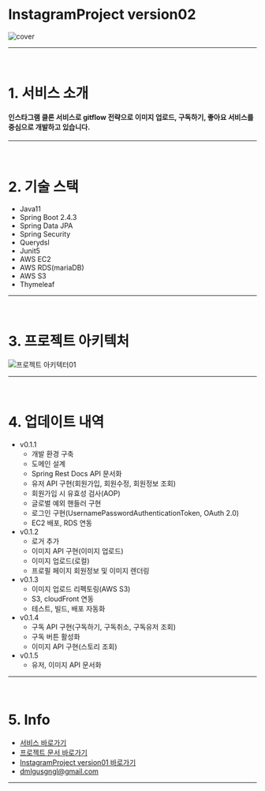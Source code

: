 # InstagramProject version02

<div align="center" style="display:flex;">
    <img src="https://user-images.githubusercontent.com/59961350/142237693-590c7bcc-635a-4596-8216-18b9686da736.jpg" width="max" alt="cover"/>
</div>

---
<br>

# 1. 서비스 소개

#### 인스타그램 클론 서비스로 gitflow 전략으로 이미지 업로드, 구독하기, 좋아요 서비스를 중심으로 개발하고 있습니다.
---
<br>

# 2. 기술 스택
* Java11
* Spring Boot 2.4.3
* Spring Data JPA
* Spring Security
* Querydsl
* Junit5
* AWS EC2
* AWS RDS(mariaDB)
* AWS S3
* Thymeleaf

---
<br>

# 3. 프로젝트 아키텍처


![프로젝트 아키텍터01](https://user-images.githubusercontent.com/59961350/144152453-5f732099-8dd4-4bd9-a285-6ec3385b0ef5.PNG)

---
<br>

# 4. 업데이트 내역
* v0.1.1
    * 개발 환경 구축
    * 도메인 설계
    * Spring Rest Docs API 문서화
    * 유저 API 구현(회원가입, 회원수정, 회원정보 조회)
    * 회원가입 시 유효성 검사(AOP)
    * 글로벌 예외 핸들러 구현
    * 로그인 구현(UsernamePasswordAuthenticationToken, OAuth 2.0)
    * EC2 배포, RDS 연동
* v0.1.2
    * 로거 추가
    * 이미지 API 구현(이미지 업로드)
    * 이미지 업로드(로컬)
    * 프로필 페이지 회원정보 및 이미지 렌더링
* v0.1.3
    * 이미지 업로드 리펙토링(AWS S3)
    * S3, cloudFront 연동
    * 테스트, 빌드, 배포 자동화
* v0.1.4
    * 구독 API 구현(구독하기, 구독취소, 구독유저 조회)
    * 구독 버튼 활성화
    * 이미지 API 구현(스토리 조회)
* v0.1.5
    * 유저, 이미지 API 문서화

---
<br>

# 5. Info
- [서비스 바로가기](http://ec2-3-36-197-4.ap-northeast-2.compute.amazonaws.com:8080)
- [프로젝트 문서 바로가기](https://github.com/t1dmlgus/instagram02/wiki)
- [InstagramProject version01 바로가기](https://github.com/t1dmlgus/instagram03)
- dmlgusgngl@gmail.com

---
<br>
